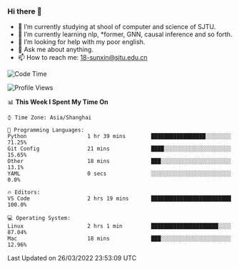 ### Hi there 👋

<!--
**sunxin000/sunxin000** is a ✨ _special_ ✨ repository because its `README.md` (this file) appears on your GitHub profile.

Here are some ideas to get you started:

- 🔭 I’m currently working on ...
- 🌱 I’m currently learning ...
- 👯 I’m looking to collaborate on ...
- 🤔 I’m looking for help with ...
- 💬 Ask me about ...
- 📫 How to reach me: ...
- 😄 Pronouns: ...
- ⚡ Fun fact: ...
-->
- 🏫 I’m currently studying at shool of computer and science of SJTU.
- 🌱 I’m currently learning nlp, \*former, GNN, causal inference and so forth.
- 🤔 I’m looking for help with my poor english.
- 💬 Ask me about anything.
- 📫 How to reach me: 18-sunxin@sjtu.edu.cn
<!--START_SECTION:waka-->
![Code Time](http://img.shields.io/badge/Code%20Time-126%20hrs%2014%20mins-blue)

![Profile Views](http://img.shields.io/badge/Profile%20Views-12-blue)

📊 **This Week I Spent My Time On** 

```text
⌚︎ Time Zone: Asia/Shanghai

💬 Programming Languages: 
Python                   1 hr 39 mins        █████████████████░░░░░░░░   71.25% 
Git Config               21 mins             ████░░░░░░░░░░░░░░░░░░░░░   15.65% 
Other                    18 mins             ███░░░░░░░░░░░░░░░░░░░░░░   13.1% 
YAML                     0 secs              ░░░░░░░░░░░░░░░░░░░░░░░░░   0.0%

🔥 Editors: 
VS Code                  2 hrs 19 mins       █████████████████████████   100.0%

💻 Operating System: 
Linux                    2 hrs 1 min         █████████████████████░░░░   87.04% 
Mac                      18 mins             ███░░░░░░░░░░░░░░░░░░░░░░   12.96%

```


 Last Updated on 26/03/2022 23:53:09 UTC
<!--END_SECTION:waka-->
